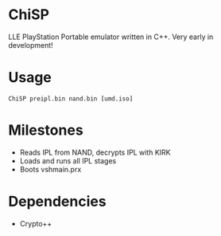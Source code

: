 # ChiSP
 LLE PlayStation Portable emulator written in C++. Very early in development!

# Usage
 `ChiSP preipl.bin nand.bin [umd.iso]`

# Milestones
 - Reads IPL from NAND, decrypts IPL with KIRK
 - Loads and runs all IPL stages
 - Boots vshmain.prx

# Dependencies
 - Crypto++
